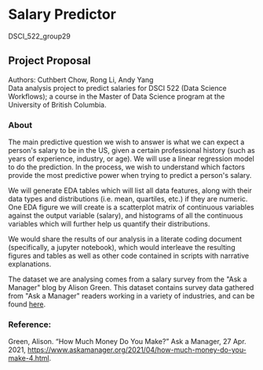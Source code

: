 # Salary Predictor
DSCI_522_group29

## Project Proposal 
Authors: Cuthbert Chow, Rong Li, Andy Yang  
Data analysis project to predict salaries for DSCI 522 (Data Science Workflows); a course in the Master of Data Science program at the University of British Columbia.

### About

The main predictive question we wish to answer is what we can expect a person's salary to be in the US, given a certain professional history (such as years of experience, industry, or age). We will use a linear regression model to do the prediction. In the process, we wish to understand which factors provide the most predictive power when trying to predict a person's salary. 

We will generate EDA tables which will list all data features, along with their data types and distributions (i.e. mean, quartiles, etc.) if they are numeric. One EDA figure we will create is a scatterplot matrix of continuous variables against the output variable (salary), and histograms of all the continuous variables which will further help us quantify their distributions.

We would share the results of our analysis in a literate coding document (specifically, a jupyter notebook), which would interleave the resulting figures and tables as well as other code contained in scripts with narrative explanations. 

The dataset we are analysing comes from a salary survey from the "Ask a Manager" blog by Alison Green. This dataset contains survey data gathered from "Ask a Manager" readers working in a variety of industries, and can be found [here](https://raw.githubusercontent.com/rfordatascience/tidytuesday/master/data/2021/2021-05-18/survey.csv).

### Reference:
Green, Alison. “How Much Money Do You Make?” Ask a Manager, 27 Apr. 2021, https://www.askamanager.org/2021/04/how-much-money-do-you-make-4.html. 